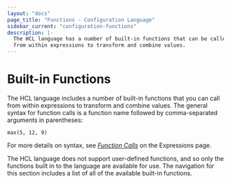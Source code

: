 ```yaml
---
layout: "docs"
page_title: "Functions - Configuration Language"
sidebar_current: "configuration-functions"
description: |-
  The HCL language has a number of built-in functions that can be called
  from within expressions to transform and combine values.
---
```


# Built-in Functions

The HCL language includes a number of built-in functions that you can
call from within expressions to transform and combine values. The general
syntax for function calls is a function name followed by comma-separated
arguments in parentheses:

```hcl
max(5, 12, 9)
```

For more details on syntax, see
[_Function Calls_](./expressions.html#function-calls)
on the Expressions page.

The HCL language does not support user-defined functions, and so only
the functions built in to the language are available for use. The navigation
for this section includes a list of all of the available built-in functions.
